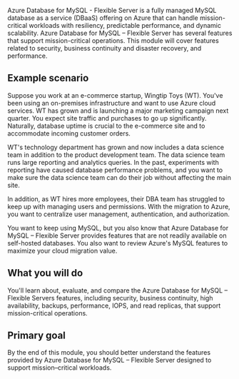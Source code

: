 Azure Database for MySQL - Flexible Server is a fully managed MySQL database as a service (DBaaS) offering on Azure that can handle mission-critical workloads with resiliency, predictable performance, and dynamic scalability.
Azure Database for MySQL – Flexible Server has several features that support mission-critical operations. This module will cover features related to security, business continuity and disaster recovery, and performance.

## Example scenario

Suppose you work at an e-commerce startup, Wingtip Toys (WT). You've been using an on-premises infrastructure and want to use Azure cloud services. WT has grown and is launching a major marketing campaign next quarter. You expect site traffic and purchases to go up significantly. Naturally, database uptime is crucial to the e-commerce site and to accommodate incoming customer orders.

WT's technology department has grown and now includes a data science team in addition to the product development team. The data science team runs large reporting and analytics queries. In the past, experiments with reporting have caused database performance problems, and you want to make sure the data science team can do their job without affecting the main site.

In addition, as WT hires more employees, their DBA team has struggled to keep up with managing users and permissions. With the migration to Azure, you want to centralize user management, authentication, and authorization.

You want to keep using MySQL, but you also know that Azure Database for MySQL – Flexible Server provides features that are not readily available on self-hosted databases. You also want to review Azure's MySQL features to maximize your cloud migration value.

## What you will do

You'll learn about, evaluate, and compare the Azure Database for MySQL – Flexible Servers features, including security, business continuity, high availability, backups, performance, IOPS, and read replicas, that support mission-critical operations.

## Primary goal

By the end of this module, you should better understand the features provided by Azure Database for MySQL – Flexible Server designed to support mission–critical workloads.
